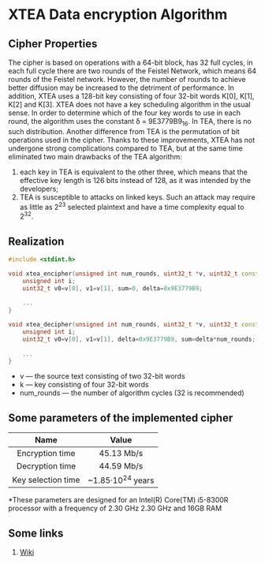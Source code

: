# XTEA Data encryption Algorithm

## Cipher Properties
The cipher is based on operations with a 64-bit block, has 32 full cycles, in each full cycle there are two rounds of the Feistel Network, which means 64 rounds of the Feistel network. However, the number of rounds to achieve better diffusion may be increased to the detriment of performance. In addition, XTEA uses a 128-bit key consisting of four 32-bit words K[0], K[1], K[2] and K[3]. XTEA does not have a key scheduling algorithm in the usual sense. In order to determine which of the four key words to use in each round, the algorithm uses the constant δ = 9E3779B9<sub>16</sub>. In TEA, there is no such distribution. Another difference from TEA is the permutation of bit operations used in the cipher. Thanks to these improvements, XTEA has not undergone strong complications compared to TEA, but at the same time eliminated two main drawbacks of the TEA algorithm:

1. each key in TEA is equivalent to the other three, which means that the effective key length is 126 bits instead of 128, as it was intended by the developers;
2. TEA is susceptible to attacks on linked keys. Such an attack may require as little as 2<sup>23</sup> selected plaintext and have a time complexity equal to 2<sup>32</sup>.

## Realization

``` cpp
#include <stdint.h>

void xtea_encipher(unsigned int num_rounds, uint32_t *v, uint32_t const *k) {
    unsigned int i;
    uint32_t v0=v[0], v1=v[1], sum=0, delta=0x9E3779B9;
    
    ...
}

void xtea_decipher(unsigned int num_rounds, uint32_t *v, uint32_t const *k) {
    unsigned int i;
    uint32_t v0=v[0], v1=v[1], delta=0x9E3779B9, sum=delta*num_rounds;
    
    ...
}
```
* v — the source text consisting of two 32-bit words
* k — key consisting of four 32-bit words
* num_rounds — the number of algorithm cycles (32 is recommended)

## Some parameters of the implemented cipher

|        Name        	|             Value            	|
|:------------------:	|:----------------------------:	|
|   Encryption time  	|          45.13 Mb/s          	|
|   Decryption time  	|          44.59 Mb/s          	|
| Key selection time 	| ~1.85·10<sup>24</sup> years  	|

*These parameters are designed for an Intel(R) Core(TM) i5-8300R processor with a frequency of 2.30 GHz 2.30 GHz and 16GB RAM

## Some links
1. [Wiki](https://ru.wikipedia.org/wiki/XTEA#:~:text=В%20криптографии%2C%20XTEA%20(eXtended%20TEA),к%20памяти%20и%20простоте%20реализации)
